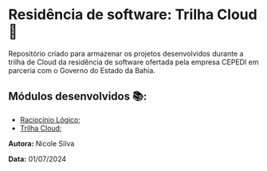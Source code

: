 # Residência de software: Trilha Cloud 🚀

Repositório criado para armazenar os projetos desenvolvidos durante a trilha de Cloud da residência de software ofertada pela empresa CEPEDI em parceria com o Governo do Estado da Bahia. 

## Módulos desenvolvidos 📚: 

- [Raciocínio Lógico](https://github.com/Nicolesilvaa/Residencia-de-software-Cloud/tree/main/RaciocionioLogico);
- [Trilha Cloud](https://github.com/Nicolesilvaa/Residencia-de-software-Cloud/tree/main/Cloud/Docker);

**Autora:** Nicole Silva

**Data:** 01/07/2024
